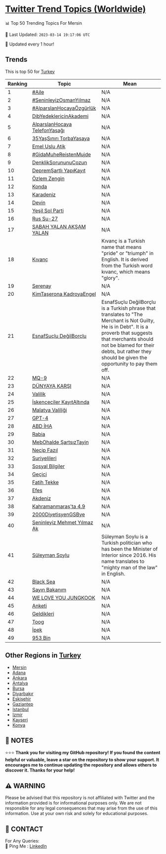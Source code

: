 [Twitter Trend Topics (Worldwide)](https://github.com/ErcinDedeoglu/Twitter-Trend-Topics)
==========


📊 Top 50 Trending Topics For Mersin

📆 Last Updated: `2023-03-14 19:17:06 UTC`

🔧 Updated every 1 hour!


## Trends

This is top 50 for [Turkey](</Turkey>)

| Ranking | Topic | Mean |
| ------- | ------------ | ------------ |
| 1 | [#Aile](http://twitter.com/search?q=%23Aile) | N/A |
| 2 | [#SeninleyizOsmanYılmaz](http://twitter.com/search?q=%23SeninleyizOsmanY%c4%b1lmaz) | N/A |
| 3 | [#AlparslanHocayaÖzgürlük](http://twitter.com/search?q=%23AlparslanHocaya%c3%96zg%c3%bcrl%c3%bck) | N/A |
| 4 | [DibYedeklericinAkademi](http://twitter.com/search?q=DibYedeklericinAkademi) | N/A |
| 5 | [AlparslanHocaya TelefonYasağı](http://twitter.com/search?q=AlparslanHocaya+TelefonYasa%c4%9f%c4%b1) | N/A |
| 6 | [35YaşSınırı TorbaYasaya](http://twitter.com/search?q=35Ya%c5%9fS%c4%b1n%c4%b1r%c4%b1+TorbaYasaya) | N/A |
| 7 | [Emel Uslu Atik](http://twitter.com/search?q=Emel+Uslu+Atik) | N/A |
| 8 | [#GidaMuheReistenMujde](http://twitter.com/search?q=%23GidaMuheReistenMujde) | N/A |
| 9 | [DenklikSorununuCozun](http://twitter.com/search?q=DenklikSorununuCozun) | N/A |
| 10 | [DepremŞartlı YapıKayıt](http://twitter.com/search?q=Deprem%c5%9eartl%c4%b1+Yap%c4%b1Kay%c4%b1t) | N/A |
| 11 | [Özlem Zengin](http://twitter.com/search?q=%c3%96zlem+Zengin) | N/A |
| 12 | [Konda](http://twitter.com/search?q=Konda) | N/A |
| 13 | [Karadeniz](http://twitter.com/search?q=Karadeniz) | N/A |
| 14 | [Devin](http://twitter.com/search?q=Devin) | N/A |
| 15 | [Yeşil Sol Parti](http://twitter.com/search?q=Ye%c5%9fil+Sol+Parti) | N/A |
| 16 | [Rus Su-27](http://twitter.com/search?q=Rus+Su-27) | N/A |
| 17 | [SABAH YALAN AKŞAM YALAN](http://twitter.com/search?q=SABAH+YALAN+AK%c5%9eAM+YALAN) | N/A |
| 18 | [Kıvanç](http://twitter.com/search?q=K%c4%b1van%c3%a7) | Kıvanç is a Turkish name that means "pride" or "triumph" in English. It is derived from the Turkish word kıvanc, which means "glory". |
| 19 | [Serenay](http://twitter.com/search?q=Serenay) | N/A |
| 20 | [KimTaşerona KadroyaEngel](http://twitter.com/search?q=KimTa%c5%9ferona+KadroyaEngel) | N/A |
| 21 | [EsnafSuçlu DeğilBorçlu](http://twitter.com/search?q=EsnafSu%c3%a7lu+De%c4%9filBor%c3%a7lu) | EsnafSuçlu DeğilBorçlu is a Turkish phrase that translates to "The Merchant is Not Guilty, He is in Debt". It is a proverb that suggests that merchants should not be blamed for their debts, but rather they should be given the opportunity to pay them off. |
| 22 | [MQ-9](http://twitter.com/search?q=MQ-9) | N/A |
| 23 | [DÜNYAYA KARŞI](http://twitter.com/search?q=D%c3%9cNYAYA+KAR%c5%9eI) | N/A |
| 24 | [Valilik](http://twitter.com/search?q=Valilik) | N/A |
| 25 | [İşkenceciler KayıtAltında](http://twitter.com/search?q=%c4%b0%c5%9fkenceciler+Kay%c4%b1tAlt%c4%b1nda) | N/A |
| 26 | [Malatya Valiliği](http://twitter.com/search?q=Malatya+Valili%c4%9fi) | N/A |
| 27 | [GPT-4](http://twitter.com/search?q=GPT-4) | N/A |
| 28 | [ABD İHA](http://twitter.com/search?q=ABD+%c4%b0HA) | N/A |
| 29 | [Rabia](http://twitter.com/search?q=Rabia) | N/A |
| 30 | [MebOhalde ŞartsızTayin](http://twitter.com/search?q=MebOhalde+%c5%9earts%c4%b1zTayin) | N/A |
| 31 | [Necip Fazıl](http://twitter.com/search?q=Necip+Faz%c4%b1l) | N/A |
| 32 | [Suriyelileri](http://twitter.com/search?q=Suriyelileri) | N/A |
| 33 | [Sosyal Bilgiler](http://twitter.com/search?q=Sosyal+Bilgiler) | N/A |
| 34 | [Geçici](http://twitter.com/search?q=Ge%c3%a7ici) | N/A |
| 35 | [Fatih Tekke](http://twitter.com/search?q=Fatih+Tekke) | N/A |
| 36 | [Efes](http://twitter.com/search?q=Efes) | N/A |
| 37 | [Akdeniz](http://twitter.com/search?q=Akdeniz) | N/A |
| 38 | [Kahramanmaraş'ta 4.9](http://twitter.com/search?q=Kahramanmara%c5%9f%27ta+4.9) | N/A |
| 39 | [2000DiyetisyenGSBye](http://twitter.com/search?q=2000DiyetisyenGSBye) | N/A |
| 40 | [Seninleyiz Mehmet Yılmaz Ak](http://twitter.com/search?q=Seninleyiz+Mehmet+Y%c4%b1lmaz+Ak) | N/A |
| 41 | [Süleyman Soylu](http://twitter.com/search?q=S%c3%bcleyman+Soylu) | Süleyman Soylu is a Turkish politician who has been the Minister of Interior since 2016. His name translates to "mighty man of the law" in English. |
| 42 | [Black Sea](http://twitter.com/search?q=Black+Sea) | N/A |
| 43 | [Sayın Bakanım](http://twitter.com/search?q=Say%c4%b1n+Bakan%c4%b1m) | N/A |
| 44 | [WE LOVE YOU JUNGKOOK](http://twitter.com/search?q=WE+LOVE+YOU+JUNGKOOK) | N/A |
| 45 | [Anketi](http://twitter.com/search?q=Anketi) | N/A |
| 46 | [Geldikleri](http://twitter.com/search?q=Geldikleri) | N/A |
| 47 | [Toog](http://twitter.com/search?q=Toog) | N/A |
| 48 | [İpek](http://twitter.com/search?q=%c4%b0pek) | N/A |
| 49 | [953 Bin](http://twitter.com/search?q=953+Bin) | N/A |



## Other Regions in [Turkey](</Turkey>)

* [Mersin](</Turkey/Mersin.md>)
* [Adana](</Turkey/Adana.md>)
* [Ankara](</Turkey/Ankara.md>)
* [Antalya](</Turkey/Antalya.md>)
* [Bursa](</Turkey/Bursa.md>)
* [Diyarbakır](</Turkey/Diyarbakır.md>)
* [Eskişehir](</Turkey/Eskişehir.md>)
* [Gaziantep](</Turkey/Gaziantep.md>)
* [Istanbul](</Turkey/Istanbul.md>)
* [Izmir](</Turkey/Izmir.md>)
* [Kayseri](</Turkey/Kayseri.md>)
* [Konya](</Turkey/Konya.md>)



## 📝 NOTES

⭐⭐⭐ **Thank you for visiting my GitHub repository! If you found the content helpful or valuable, leave a star on the repository to show your support. It encourages me to continue updating the repository and allows others to discover it. Thanks for your help!**


## ⚠️ WARNING

Please be advised that this repository is not affiliated with Twitter and the information provided is for informational purposes only. We are not responsible for any legal consequences that may arise from the use of this information. Use at your own risk and solely for educational purposes.


## 📨 CONTACT

 For Any Queries:  
            🏓 Ping Me : [LinkedIn](https://www.linkedin.com/in/ercindedeoglu/)
